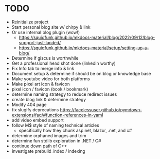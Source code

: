 # TODO
- Reinitialize project
- Start personal blog site w/ chirpy & link
- Or use internal blog plugin (wow!)
  - https://squidfunk.github.io/mkdocs-material/blog/2022/09/12/blog-support-just-landed/
  - https://squidfunk.github.io/mkdocs-material/setup/setting-up-a-blog/
- Determine if giscus is worthwhile
- Get a professional head shot done (linkedin worthy)
- Fix Info tab to merge info & link
- Document setup & determine if should be on blog or knowledge base
- Make youtube video for both platforms
- Make pixel art icon & favicon
- pixel icon / favicon (book / bookmark)
- determine naming strategy to reduce redirect issues
- create blog link & determine strategy
- Modify 404 page
- fix slugify deprecations
https://facelessuser.github.io/pymdown-extensions/faq/#function-references-in-yaml
- add video embed support
- follow M$ style of naming technical articles
  - specifically how they chunk asp.net, blazor, .net, and c#
- determine orphaned images and trim
- determine fun stdlib exploration in .NET / C#
- continue down path of C++
- investigate prebuild_index / indexing
